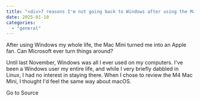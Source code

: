 ```yaml
---
title: "<div>7 reasons I'm not going back to Windows after using the Mac Mini</div>"
date: 2025-01-10
categories: 
  - "general"
---
```


After using Windows my whole life, the Mac Mini turned me into an Apple fan. Can Microsoft ever turn things around?

Until last November, Windows was all I ever used on my computers. I've been a Windows user my entire life, and while I very briefly dabbled in Linux, I had no interest in staying there. When I chose to review the M4 Mac Mini, I thought I'd feel the same way about macOS.

Go to Source
